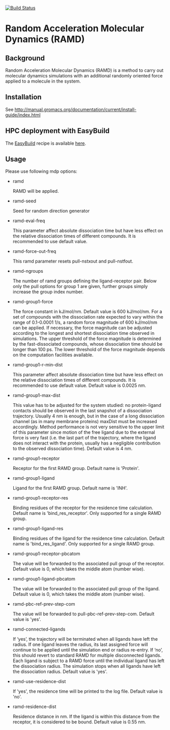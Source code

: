 [![Build Status](https://jenkins.h-its.org/buildStatus/icon?job=MCM/HITS-MCM/gromacs-ramd/main)](https://jenkins.h-its.org/job/MCM/job/HITS-MCM/job/gromacs-ramd/job/main/)

# Random Acceleration Molecular Dynamics (RAMD)

## Background

Random Acceleration Molecular Dynamics (RAMD) is a method to carry out
molecular dynamics simulations with an additional randomly oriented force
applied to a molecule in the system.

## Installation

See http://manual.gromacs.org/documentation/current/install-guide/index.html

## HPC deployment with EasyBuild

The [EasyBuild](http://easybuilders.github.io/easybuild/) recipe is available [here](https://github.com/BerndDoser/easybuild-easyconfigs/blob/hits/easybuild/easyconfigs/g/GROMACS/GROMACS-2020.5-RAMD-2.0-fosscuda-2019b.eb).

## Usage

Please use following mdp options:

 * ramd

   RAMD will be applied.

 * ramd-seed

   Seed for random direction generator

 * ramd-eval-freq

   This parameter affect absolute dissociation time but have less
   effect on the relative dissociation times of different compounds. It is
   recommended to use default value.

 * ramd-force-out-freq

   This ramd parameter resets pull-nstxout and pull-nstfout.

 * ramd-ngroups

   The number of ramd groups defining the ligand-receptor pair.
   Below only the pull options for group 1 are given,
   further groups simply increase the group index number.

 * ramd-group1-force

   The force constant in kJ/mol/nm. Default value is 600 kJ/mol/nm.
   For a set of compounds with the dissociation rate expected to vary
   within the range of 0.1-0.0001 1/s, a random force magnitude of 600
   kJ/mol/nm can be applied. If necessary, the force magnitude can be
   adjusted according to the longest and shortest dissociation time
   observed in simulations. The upper threshold of the force magnitude is
   determined by the fast-dissociated compounds, whose dissociation time
   should be longer than 100 ps. The lower threshold of the force magnitude
   depends on the computation facilities available.

 * ramd-group1-r-min-dist

   This parameter affect absolute dissociation time but have less
   effect on the relative dissociation times of different compounds. It is
   recommended to use default value. Default value is 0.0025 nm.

 * ramd-group1-max-dist

   This value has to be adjusted for the system studied: no
   protein-ligand contacts should be observed in the last snapshot of a
   dissociation trajectory. Usually 4 nm is enough, but in the case
   of a long dissociation channel (as in many membrane proteins) maxDist must be
   increased accordingly. Method performance is not very sensitive to the
   upper limit of this parameter since motion of the free ligand due to the
   external force is very fast (i.e. the last part of the trajectory, where the
   ligand does not interact with the protein, usually has a negligible contribution
   to the observed dissociation time). Default value is 4 nm.

 * ramd-group1-receptor

   Receptor for the first RAMD group. Default name is 'Protein'.

 * ramd-group1-ligand

   Ligand for the first RAMD group. Default name is 'INH'.

 * ramd-group1-receptor-res

   Binding residues of the receptor for the residence time calculation. Default name is 'bind_res_receptor'.
   Only supported for a single RAMD group.

 * ramd-group1-ligand-res

   Binding residues of the ligand for the residence time calculation. Default name is 'bind_res_ligand'.
   Only supported for a single RAMD group.

 * ramd-group1-receptor-pbcatom

   The value will be forwarded to the associated pull group of the receptor.
   Default value is 0, which takes the middle atom (number wise).

 * ramd-group1-ligand-pbcatom

   The value will be forwarded to the associated pull group of the ligand.
   Default value is 0, which takes the middle atom (number wise).

 * ramd-pbc-ref-prev-step-com

   The value will be forwarded to pull-pbc-ref-prev-step-com. Default value is 'yes'.

 * ramd-connected-ligands

   If ‘yes’, the trajectory will be terminated when all ligands have left the radius.
   If one ligand leaves the radius, its last assigned force will continue to be
   applied until the simulation end or radius re-entry.
   If ‘no’, this should revert to standard RAMD for multiple disconnected ligands.
   Each ligand is subject to a RAMD force until the individual ligand has left the
   dissociation radius. The simulation stops when all ligands have left the
   dissociation radius. Default value is 'yes'.

 * ramd-use-residence-dist

   If 'yes', the residence time will be printed to the log file.
   Default value is 'no'.

 * ramd-residence-dist

   Residence distance in nm. If the ligand is within this distance from the receptor, it is considered to be bound.
   Default value is 0.55 nm.
